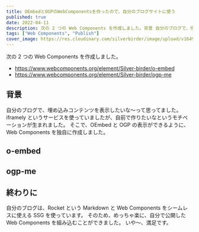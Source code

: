 ```yaml
---
title: OEmbedとOGPのWebComponentsを作ったので、自分のブログサイトに使う
published: true
date: 2022-04-11
description: 次の 2 つの Web Components を作成しました。背景 自分のブログで、埋め込みコンテンツを表示したいな〜って思ってました。iframely というサービスを使っていましたが、自前で作りたいなというモチベーションが生まれました。そこで、OEmbed と OGP の表示ができるように、Web Components を独自に作成しました。
tags: ["Web Components", "Publish"]
cover_image: https://res.cloudinary.com/silverbirder/image/upload/v1649683816/silver-birder.github.io/blog/kelly-sikkema-JRVxgAkzIsM-unsplash.jpg
---
```


次の 2 つの Web Components を作成しました。

- https://www.webcomponents.org/element/Silver-birder/o-embed
- https://www.webcomponents.org/element/Silver-birder/ogp-me

## 背景

自分のブログで、埋め込みコンテンツを表示したいな〜って思ってました。
iframely というサービスを使っていましたが、自前で作りたいなというモチベーションが生まれました。
そこで、OEmbed と OGP の表示ができるように、Web Components を独自に作成しました。

## o-embed

<o-embed src="https://twitter.com/silver_birder/status/1475262255818473473" height="1450px"></o-embed>

## ogp-me

<ogp-me src="https://silverbirder.github.io/blog/contents/intro_rocket/"></ogp-me>

## 終わりに

自分のブログは、Rocket という Markdown と Web Components をシームレスに使える SSG を使っています。
そのため、めっちゃ楽に、自分で公開した Web Components を組み込むことができました。
いや〜、満足です。
